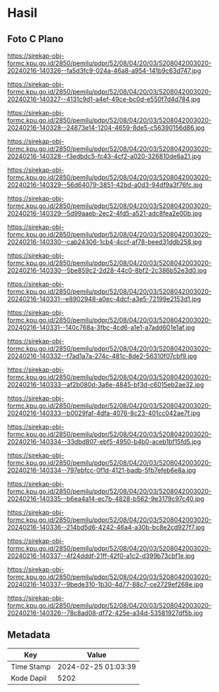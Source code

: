 # Hasil

## Foto C Plano

https://sirekap-obj-formc.kpu.go.id/2850/pemilu/pdpr/52/08/04/20/03/5208042003020-20240216-140326--fa5d3fc9-024a-46a8-a954-141b9c63d747.jpg

https://sirekap-obj-formc.kpu.go.id/2850/pemilu/pdpr/52/08/04/20/03/5208042003020-20240216-140327--4131c9d1-a4ef-49ce-bc0d-e550f7d4d784.jpg

https://sirekap-obj-formc.kpu.go.id/2850/pemilu/pdpr/52/08/04/20/03/5208042003020-20240216-140328--24873e14-1204-4659-8de5-c56390156d86.jpg

https://sirekap-obj-formc.kpu.go.id/2850/pemilu/pdpr/52/08/04/20/03/5208042003020-20240216-140328--f3edbdc5-fc43-4cf2-a020-326810de6a21.jpg

https://sirekap-obj-formc.kpu.go.id/2850/pemilu/pdpr/52/08/04/20/03/5208042003020-20240216-140329--56d64079-3851-42bd-a0d3-94df9a3f76fc.jpg

https://sirekap-obj-formc.kpu.go.id/2850/pemilu/pdpr/52/08/04/20/03/5208042003020-20240216-140329--5d99aaeb-2ec2-4fd5-a521-adc8fea2e00b.jpg

https://sirekap-obj-formc.kpu.go.id/2850/pemilu/pdpr/52/08/04/20/03/5208042003020-20240216-140330--cab24306-1cb4-4ccf-af78-beed31ddb258.jpg

https://sirekap-obj-formc.kpu.go.id/2850/pemilu/pdpr/52/08/04/20/03/5208042003020-20240216-140330--5be859c2-2d28-44c0-8bf2-2c386b52e3d0.jpg

https://sirekap-obj-formc.kpu.go.id/2850/pemilu/pdpr/52/08/04/20/03/5208042003020-20240216-140331--e8902948-a0ec-4dcf-a3e5-72199e2153d1.jpg

https://sirekap-obj-formc.kpu.go.id/2850/pemilu/pdpr/52/08/04/20/03/5208042003020-20240216-140331--140c768a-3fbc-4cd6-a1e1-a7add601e1af.jpg

https://sirekap-obj-formc.kpu.go.id/2850/pemilu/pdpr/52/08/04/20/03/5208042003020-20240216-140332--f7ad1a7a-274c-481c-8de2-56310f07cbf9.jpg

https://sirekap-obj-formc.kpu.go.id/2850/pemilu/pdpr/52/08/04/20/03/5208042003020-20240216-140333--af2b080d-3a6e-4845-bf3d-c6015eb2ae32.jpg

https://sirekap-obj-formc.kpu.go.id/2850/pemilu/pdpr/52/08/04/20/03/5208042003020-20240216-140333--b0029faf-4dfa-4076-8c23-401cc042ae7f.jpg

https://sirekap-obj-formc.kpu.go.id/2850/pemilu/pdpr/52/08/04/20/03/5208042003020-20240216-140334--33dbd807-ebf5-4950-b4b0-aceb1bf15fd5.jpg

https://sirekap-obj-formc.kpu.go.id/2850/pemilu/pdpr/52/08/04/20/03/5208042003020-20240216-140334--797ebfcc-0f1d-4121-badb-5fb7efeb6e8a.jpg

https://sirekap-obj-formc.kpu.go.id/2850/pemilu/pdpr/52/08/04/20/03/5208042003020-20240216-140335--b6ea4a14-ec7b-4828-b562-9e3179c97c40.jpg

https://sirekap-obj-formc.kpu.go.id/2850/pemilu/pdpr/52/08/04/20/03/5208042003020-20240216-140336--214bd5d6-4242-46a4-a30b-bc8e2cd927f7.jpg

https://sirekap-obj-formc.kpu.go.id/2850/pemilu/pdpr/52/08/04/20/03/5208042003020-20240216-140337--4f24dddf-21ff-42f0-a1c2-d399b73cbf1e.jpg

https://sirekap-obj-formc.kpu.go.id/2850/pemilu/pdpr/52/08/04/20/03/5208042003020-20240216-140337--9bede310-1b30-4d77-88c7-ce2729ef268e.jpg

https://sirekap-obj-formc.kpu.go.id/2850/pemilu/pdpr/52/08/04/20/03/5208042003020-20240216-140326--78c8ad08-df72-425e-a34d-53581927df5b.jpg


## Metadata

| Key        | Value               |
| ---------- | ------------------- |
| Time Stamp | 2024-02-25 01:03:39 |
| Kode Dapil | 5202                |



